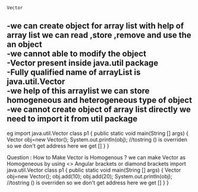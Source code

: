                                                                             Vector
  -we can create object  for array list with help of array list we can read ,store ,remove and use the an object <br>
  -we cannot able to modify the object<br>
  -Vector present inside java.util package <br> 
  -Fully qualified name of arrayList is java.util.Vector <br>
  -we help of this arraylist we can store homogeneous and heterogeneous type of object <br>
  -we cannot create object of array list directly we need to import it from util package <br>
  ---------------------------------------------------------------------------------------------------------------------------------------------------------------------------------------
  eg 
  import java.util.Vector
  class p1
  {
  public static void main(String [] args)
  {
  Vector obj=new Vector();
  System.out.println(obj); //tostring () is overriden so we don't get address here we get []
  }
  }

  Question :
    How to Make Vector is Homogenous ?
      we can make Vector as Homogeneous by using <> Angular brackets or diamond brackets
          import java.util.Vector
          class p1
         {
          public static void main(String [] args)
          {
          Vector <Integer> obj=new Vector<Integer>();
          obj.add(10);
          obj.add(20);
          System.out.println(obj); //tostring () is overriden so we don't get address here we get []
          }
        }
